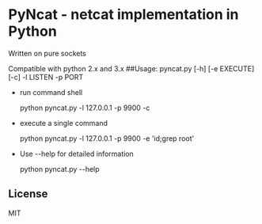 # PyNcat - netcat implementation in Python
Written on pure sockets

Compatible with python 2.x and 3.x
##Usage:
    pyncat.py [-h] [-e EXECUTE] [-c] -l LISTEN -p PORT
* run command shell

    python pyncat.py -l 127.0.0.1 -p 9900 -c

* execute a single command

    python pyncat.py -l 127.0.0.1 -p 9900 -e 'id;grep root'

* Use --help for detailed information

    python pyncat.py --help

## License
MIT
